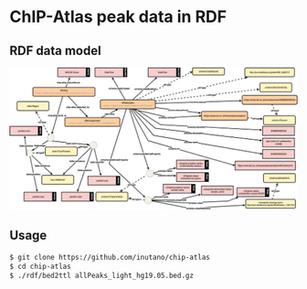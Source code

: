# ChIP-Atlas peak data in RDF

## RDF data model

![model](images/chipatlas_bindingsites_rdf.png)

## Usage

```
$ git clone https://github.com/inutano/chip-atlas
$ cd chip-atlas
$ ./rdf/bed2ttl allPeaks_light_hg19.05.bed.gz
```
